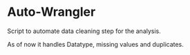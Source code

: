 # Auto-Wrangler
Script to automate data cleaning step for the analysis.

As of now it handles Datatype, missing values and duplicates.
